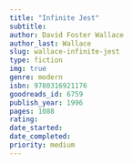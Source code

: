 ```yaml
---
title: "Infinite Jest"
subtitle: 
author: David Foster Wallace
author_last: Wallace
slug: wallace-infinite-jest
type: fiction
img: true
genre: modern
isbn: 9780316921176
goodreads_id: 6759
publish_year: 1996
pages: 1088
rating: 
date_started:
date_completed:
priority: medium
---
```

